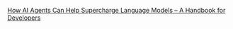 
[How AI Agents Can Help Supercharge Language Models – A Handbook for Developers](https://www.freecodecamp.org/news/how-ai-agents-can-supercharge-language-models-handbook/)
